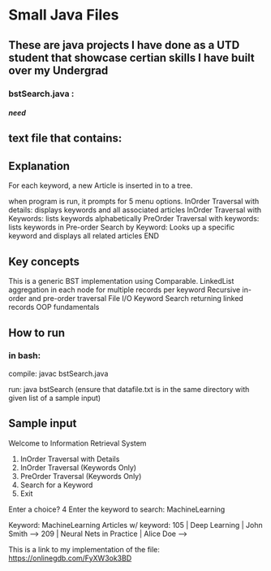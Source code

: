 # Small Java Files

## These are java projects I have done as a UTD student that showcase certian skills I have built over my Undergrad



### bstSearch.java :
##### need
## text file that contains:
<ArticleID>
<ArticleTitle>
<ArticleAuthor>
<NumberOfKeywords>
<Keyword1>
<Keyword2>

## Explanation

For each keyword, a new Article is inserted in to a tree.

when program is run, it prompts for 5 menu options.
InOrder Traversal with details: displays keywords and all associated articles
InOrder Traversal with Keywords: lists keywords alphabetically
PreOrder Traversal with keywords: lists keywords in Pre-order
Search by Keyword: Looks up a specific keyword and displays all related articles
END

## Key concepts
This is a generic BST implementation using Comparable<E>.
LinkedList aggregation in each node for multiple records per keyword
Recursive in-order and pre-order traversal
File I/O
Keyword Search returning linked records
OOP fundamentals

## How to run

### in bash:

compile:
javac bstSearch.java

run:
java bstSearch
(ensure that datafile.txt is in the same directory with given list of a sample input)

## Sample input

Welcome to Information Retrieval System

1. InOrder Traversal with Details
2. InOrder Traversal (Keywords Only)
3. PreOrder Traversal (Keywords Only)
4. Search for a Keyword
5. Exit

Enter a choice? 4
Enter the keyword to search: MachineLearning

Keyword: MachineLearning
Articles w/ keyword:
     105 | Deep Learning | John Smith -->
     209 | Neural Nets in Practice | Alice Doe -->

This is a link to my implementation of the file:
https://onlinegdb.com/FyXW3ok3BD
